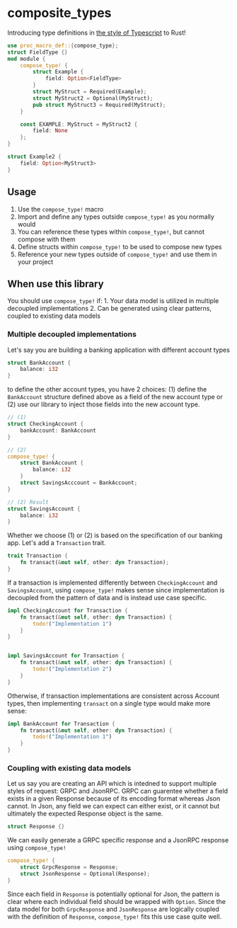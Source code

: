 # composite_types

Introducing type definitions in [the style of Typescript](https://www.typescriptlang.org/docs/handbook/2/types-from-types.html) to Rust!
```rust
use proc_macro_def::{compose_type};
struct FieldType {}
mod module { 
    compose_type! {
        struct Example {
            field: Option<FieldType>
        }
        struct MyStruct = Required(Example);
        struct MyStruct2 = Optional(MyStruct);
        pub struct MyStruct3 = Required(MyStruct);
    }

    const EXAMPLE: MyStruct = MyStruct2 {
        field: None
    };
}

struct Example2 {
    field: Option<MyStruct3>
}
```

## Usage
1. Use the `compose_type!` macro
2. Import and define any types outside `compose_type!` as you normally would
3. You can reference these types within `compose_type!`, but cannot compose with them
4. Define structs within `compose_type!` to be used to compose new types
5. Reference your new types outside of `compose_type!` and use them in your project

## When use this library
You should use `compose_type!` if:
    1. Your data model is utilized in multiple decoupled implementations
    2. Can be generated using clear patterns, coupled to existing data models
    
### Multiple decoupled implementations
Let's say you are building a banking application with different account types

```rust
struct BankAccount {
    balance: i32
}
```

to define the other account types, you have 2 choices: (1) define the `BankAccount` structure defined above as a field of the new account type or (2) use our library to inject those fields into the new account type.

```rust
// (1)
struct CheckingAccount {
    bankAccount: BankAccount
}

// (2)
compose_type! {
    struct BankAccount {
        balance: i32
    }
    struct SavingsAcccount = BankAccount;
}

// (2) Result
struct SavingsAccount {
    balance: i32
}
```

Whether we choose (1) or (2) is based on the specification of our banking app. Let's add a `Transaction` trait. 

```rust
trait Transaction {
    fn transact(&mut self, other: dyn Transaction);
}
```

If a transaction is implemented differently between `CheckingAccount` and  `SavingsAccount`, using `compose_type!` makes sense since implementation is decoupled from the pattern of data and is instead use case specific.

```rust
impl CheckingAccount for Transaction {
    fn transact(&mut self, other: dyn Transaction) {
        todo!("Implementation 1")
    }
}


impl SavingsAccount for Transaction {
    fn transact(&mut self, other: dyn Transaction) {
        todo!("Implementation 2")
    }
}
```

Otherwise, if transaction implementations are consistent across Account types, then implementing `transact` on a single type would make more sense:
```rust
impl BankAccount for Transaction {
    fn transact(&mut self, other: dyn Transaction) {
        todo!("Implementation 1")
    }
}
```

### Coupling with existing data models

Let us say you are creating an API which is intedned to support multiple styles of request: GRPC and JsonRPC. GRPC can guarentee whether a field exists in a given Response because of its encoding format whereas Json cannot. In Json, any field we can expect can either exist, or it cannot but ultimately the expected Response object is the same.

```rust
struct Response {}
```

We can easily generate a GRPC specific response and a JsonRPC response using `compose_type!`

```rust
compose_type! {
    struct GrpcResponse = Response;
    struct JsonResponse = Optional(Response);
}
```

Since each field in `Response` is potentially optional for Json, the pattern is clear where each individual field should be wrapped with `Option`. Since the data model for both `GrpcResponse` and `JsonResponse` are logically coupled with the definition of `Response`, `compose_type!` fits this use case quite well.
